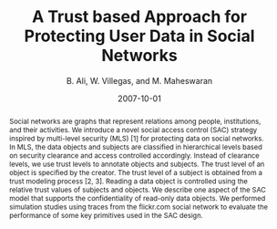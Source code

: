 ---
author: "B. Ali, W. Villegas, and M. Maheswaran"
title: "A Trust based Approach for Protecting User Data in Social Networks"
journal: "18th Annual International Conference on Computer Science and Software Engineering (CASCON '07)"
location: "pp. 288-293, Richmond-Hill, Ontario, Canada"
date: 2007-10-01
abstract: "Social networks are graphs that represent relations among people, institutions, and their activities. We introduce a novel social access control (SAC) strategy inspired by multi-level security (MLS) [1] for protecting data on social networks. In MLS, the data objects and subjects are classified in hierarchical levels based on security clearance and access controlled accordingly. Instead of clearance levels, we use trust levels to annotate objects and subjects. The trust level of an object is specified by the creator. The trust level of a subject is obtained from a trust modeling process [2, 3]. Reading a data object is controlled using the relative trust values of subjects and objects. We describe one aspect of the SAC model that supports the confidentiality of read-only data objects. We performed simulation studies using traces from the flickr.com social network to evaluate the performance of some key primitives used in the SAC design."
---